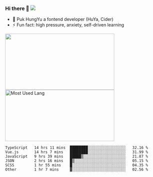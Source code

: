 ### Hi there 👋   ![](https://komarev.com/ghpvc/?username=trojan0523&color=ff69b4&label=PV+Since+2020-1-1)

 - 🔭 Puk HungYu a fontend developer (HuYa, Cider)
 - ⚡ Fun fact: high pressure, anxiety, self-driven learning 

 <img align="left" width="350px" height="180px" src="https://github-readme-stats.vercel.app/api?username=trojan0523&show_icons=true&icon_color=199861&count_private=true" />
 
 <img width="350px" height="165px" alt="Most Used Lang" src="https://github-readme-stats.vercel.app/api/top-langs/?username=trojan0523&layout=compact"/>
 

 <!--START_SECTION:waka-->

```text
TypeScript   14 hrs 11 mins  ████████░░░░░░░░░░░░░░░░░   32.16 %
Vue.js       14 hrs 7 mins   ████████░░░░░░░░░░░░░░░░░   31.99 %
JavaScript   9 hrs 39 mins   █████▒░░░░░░░░░░░░░░░░░░░   21.87 %
JSON         2 hrs 16 mins   █▒░░░░░░░░░░░░░░░░░░░░░░░   05.15 %
SCSS         1 hr 55 mins    █░░░░░░░░░░░░░░░░░░░░░░░░   04.35 %
Other        1 hr 7 mins     ▓░░░░░░░░░░░░░░░░░░░░░░░░   02.56 %
```

<!--END_SECTION:waka-->

 
<!--
**Trojan0523/Trojan0523** is a ✨ _special_ ✨ repository because its `README.md` (this file) appears on your GitHub profile.

Here are some ideas to get you started:

- 👯 looking to collaborate on where? i don`t know
- 🤔 I’m looking for help with ...
- 💬 Ask me about ...
- 📫 How to reach me: ...
- 😄 Pronouns: ...
- ⚡ Fun fact: ...
![](https://komarev.com/ghpvc/?username=trojan0523)
-->
